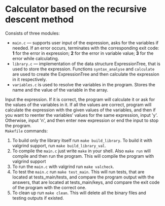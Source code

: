 # Calculator based on the recursive descent method
Consists of three modules:
<ul>
  <li> <code>main.c</code> — supports user input of the expression, asks for the variables if needed. If an error occurs, terminates with the corresponding exit code:
  <b>1</b> for the error in expression; <b>2</b> for the error in variable value; <b>3</b> for the error while calculating.</li>
  <li> <code>library.c</code> — implementation of the data structure ExpressionTree, that is used to store the expression. Functions <code>syntax_analyse</code> and 
  <code>calculate</code> are used to create the ExpressionTree and then calculate the expression in it respectively.</li>
  <li> <code>variables.c</code> is used to resolve the variables in the program. Stores the name and the value of the variable in the array.</li>
</ul>
Input the expression. If it is correct, the program will calculate it or ask for the values of the variables in it. If all the values are correct, program will calculate
the expression with the given values of the variables, and then if you want to reenter the variables' values for the same expression, input 'y'. Otherwise, input 'n',
and then enter new expression or end the input to stop the program.<br>
<code>Makefile</code> commands:
<ol>
  <li> To build only the library itself run <code>make build_library</code>. To build it with valgrind support, run <code>make build_library_val</code>.</li>
  <li> To compile the <code>main.c</code> just write <code>make</code> in your shell. Also <code>make run</code> will compile and then run the program.
  This will compile the program with valgrind support </li>
  <li> To run the <code>main.c</code> with valgrind run <code>make valcheck</code>. </li>
  <li> To test the <code>main.c</code> run <code>make test_main</code>. This will run tests, that are located at tests_main/tests, and compare
  the program output with the answers, that are located at tests_main/keys, and compare the exit code of the program with the correct one. </li>
  <li> To clean up run <code>make clean</code>. This will delete all the binary files and testing outputs if existed. </li>
</ol>
